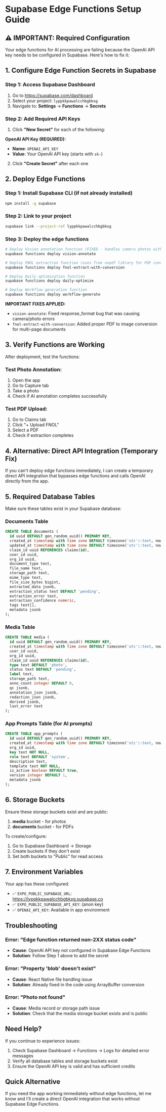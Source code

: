 # Supabase Edge Functions Setup Guide

## ⚠️ IMPORTANT: Required Configuration

Your edge functions for AI processing are failing because the OpenAI API key needs to be configured in Supabase. Here's how to fix it:

## 1. Configure Edge Function Secrets in Supabase

### Step 1: Access Supabase Dashboard
1. Go to https://supabase.com/dashboard
2. Select your project: `lyppkkpawalcchbgbkxg`
3. Navigate to: **Settings** → **Functions** → **Secrets**

### Step 2: Add Required API Keys
1. Click **"New Secret"** for each of the following:

**OpenAI API Key (REQUIRED):**
   - **Name**: `OPENAI_API_KEY`
   - **Value**: Your OpenAI API key (starts with `sk-`)

2. Click **"Create Secret"** after each one

## 2. Deploy Edge Functions

### Step 1: Install Supabase CLI (if not already installed)
```bash
npm install -g supabase
```

### Step 2: Link to your project
```bash
supabase link --project-ref lyppkkpawalcchbgbkxg
```

### Step 3: Deploy the edge functions
```bash
# Deploy Vision annotation function (FIXED - handles camera photos with AI damage detection)
supabase functions deploy vision-annotate

# Deploy FNOL extraction function (uses free unpdf library for PDF conversion)
supabase functions deploy fnol-extract-with-conversion

# Deploy Daily optimization function
supabase functions deploy daily-optimize

# Deploy Workflow generation function
supabase functions deploy workflow-generate
```

**IMPORTANT FIXES APPLIED:**
- `vision-annotate`: Fixed response_format bug that was causing camera/photo errors
- `fnol-extract-with-conversion`: Added proper PDF to image conversion for multi-page documents

## 3. Verify Functions are Working

After deployment, test the functions:

### Test Photo Annotation:
1. Open the app
2. Go to Capture tab
3. Take a photo
4. Check if AI annotation completes successfully

### Test PDF Upload:
1. Go to Claims tab
2. Click "+ Upload FNOL"
3. Select a PDF
4. Check if extraction completes

## 4. Alternative: Direct API Integration (Temporary Fix)

If you can't deploy edge functions immediately, I can create a temporary direct API integration that bypasses edge functions and calls OpenAI directly from the app.

## 5. Required Database Tables

Make sure these tables exist in your Supabase database:

### Documents Table
```sql
CREATE TABLE documents (
  id uuid DEFAULT gen_random_uuid() PRIMARY KEY,
  created_at timestamp with time zone DEFAULT timezone('utc'::text, now()),
  updated_at timestamp with time zone DEFAULT timezone('utc'::text, now()),
  claim_id uuid REFERENCES claims(id),
  user_id uuid,
  org_id uuid,
  document_type text,
  file_name text,
  storage_path text,
  mime_type text,
  file_size_bytes bigint,
  extracted_data jsonb,
  extraction_status text DEFAULT 'pending',
  extraction_error text,
  extraction_confidence numeric,
  tags text[],
  metadata jsonb
);
```

### Media Table
```sql
CREATE TABLE media (
  id uuid DEFAULT gen_random_uuid() PRIMARY KEY,
  created_at timestamp with time zone DEFAULT timezone('utc'::text, now()),
  user_id uuid,
  org_id uuid,
  claim_id uuid REFERENCES claims(id),
  type text DEFAULT 'photo',
  status text DEFAULT 'pending',
  label text,
  storage_path text,
  anno_count integer DEFAULT 0,
  qc jsonb,
  annotation_json jsonb,
  redaction_json jsonb,
  derived jsonb,
  last_error text
);
```

### App Prompts Table (for AI prompts)
```sql
CREATE TABLE app_prompts (
  id uuid DEFAULT gen_random_uuid() PRIMARY KEY,
  created_at timestamp with time zone DEFAULT timezone('utc'::text, now()),
  org_id uuid,
  key text NOT NULL,
  role text DEFAULT 'system',
  description text,
  template text NOT NULL,
  is_active boolean DEFAULT true,
  version integer DEFAULT 1,
  metadata jsonb
);
```

## 6. Storage Buckets

Ensure these storage buckets exist and are public:
1. **media** bucket - for photos
2. **documents** bucket - for PDFs

To create/configure:
1. Go to Supabase Dashboard → Storage
2. Create buckets if they don't exist
3. Set both buckets to "Public" for read access

## 7. Environment Variables

Your app has these configured:
- ✅ `EXPO_PUBLIC_SUPABASE_URL`: https://lyppkkpawalcchbgbkxg.supabase.co
- ✅ `EXPO_PUBLIC_SUPABASE_API_KEY`: (anon key)
- ✅ `OPENAI_API_KEY`: Available in app environment

## Troubleshooting

### Error: "Edge function returned non-2XX status code"
- **Cause**: OpenAI API key not configured in Supabase Edge Functions
- **Solution**: Follow Step 1 above to add the secret

### Error: "Property 'blob' doesn't exist"
- **Cause**: React Native file handling issue
- **Solution**: Already fixed in the code using ArrayBuffer conversion

### Error: "Photo not found"
- **Cause**: Media record or storage path issue
- **Solution**: Check that the media storage bucket exists and is public

## Need Help?

If you continue to experience issues:
1. Check Supabase Dashboard → Functions → Logs for detailed error messages
2. Verify all database tables and storage buckets exist
3. Ensure the OpenAI API key is valid and has sufficient credits

## Quick Alternative

If you need the app working immediately without edge functions, let me know and I'll create a direct OpenAI integration that works without Supabase Edge Functions.